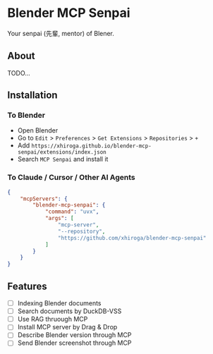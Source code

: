 # Blender MCP Senpai

Your senpai (先輩, mentor) of Blener.

## About

TODO...

## Installation

### To Blender

- Open Blender
- Go to `Edit` > `Preferences` > `Get Extensions` > `Repositories` > `+`
- Add `https://xhiroga.github.io/blender-mcp-senpai/extensions/index.json`
- Search `MCP Senpai` and install it

### To Claude / Cursor / Other AI Agents

```json
{
    "mcpServers": {
        "blender-mcp-senpai": {
            "command": "uvx",
            "args": [
                "mcp-server",
                "--repository",
                "https://github.com/xhiroga/blender-mcp-senpai"
            ]
        }
    }
}
```

## Features

- [ ] Indexing Blender documents
- [ ] Search documents by DuckDB-VSS
- [ ] Use RAG thruough MCP
- [ ] Install MCP server by Drag & Drop
- [ ] Describe Blender version through MCP
- [ ] Send Blender screenshot through MCP
